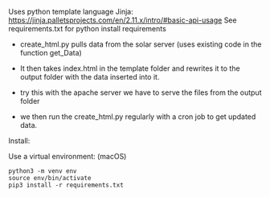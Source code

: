 Uses python template language Jinja: https://jinja.palletsprojects.com/en/2.11.x/intro/#basic-api-usage
See requirements.txt for python install requirements

* create_html.py pulls data from the solar server (uses existing code in the function get_Data)
* It then takes index.html in the template folder and rewrites it to the output folder with the data inserted into it. 

* try this with the apache server we have to serve the files from the output folder

* we then run the create_html.py regularly with a cron job to get updated data. 

Install:

Use a virtual environment:
(macOS)
```
python3 -m venv env
source env/bin/activate
pip3 install -r requirements.txt
```
